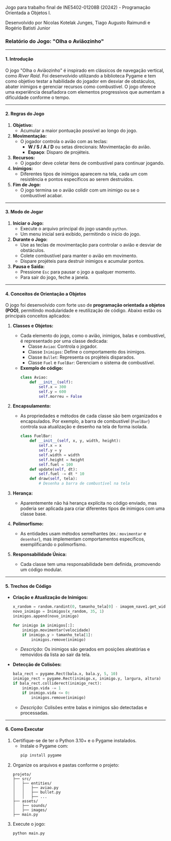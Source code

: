 Jogo para trabalho final de INE5402-01208B (20242) - Programação Orientada a Objetos I.

Desenvolvido por Nicolas Kotelak Junges, Tiago Augusto Raimundi e Rogério Batisti Junior


### **Relatório do Jogo: "Olha o Aviãozinho"**

---

#### **1. Introdução**
O jogo "Olha o Aviãozinho" é inspirado em clássicos de navegação vertical, como *River Raid*. Foi desenvolvido utilizando a biblioteca Pygame e tem como objetivo testar a habilidade do jogador em desviar de obstáculos, abater inimigos e gerenciar recursos como combustível. O jogo oferece uma experiência desafiadora com elementos progressivos que aumentam a dificuldade conforme o tempo.

---

#### **2. Regras do Jogo**
1. **Objetivo:**
   - Acumular a maior pontuação possível ao longo do jogo.
2. **Movimentação:**
   - O jogador controla o avião com as teclas:
     - **W / S / A / D** ou setas direcionais: Movimentação do avião.
     - **Espaço**: Disparo de projéteis.
3. **Recursos:**
   - O jogador deve coletar itens de combustível para continuar jogando.
4. **Inimigos:**
   - Diferentes tipos de inimigos aparecem na tela, cada um com resistência e pontos específicos ao serem destruídos.
5. **Fim de Jogo:**
   - O jogo termina se o avião colidir com um inimigo ou se o combustível acabar.

---

#### **3. Modo de Jogar**
1. **Iniciar o Jogo:**
   - Execute o arquivo principal do jogo usando `python`.
   - Um menu inicial será exibido, permitindo o início do jogo.
2. **Durante o Jogo:**
   - Use as teclas de movimentação para controlar o avião e desviar de obstáculos.
   - Colete combustível para manter o avião em movimento.
   - Dispare projéteis para destruir inimigos e acumular pontos.
3. **Pausa e Saída:**
   - Pressione `Esc` para pausar o jogo a qualquer momento.
   - Para sair do jogo, feche a janela.

---

#### **4. Conceitos de Orientação a Objetos**
O jogo foi desenvolvido com forte uso de **programação orientada a objetos (POO)**, permitindo modularidade e reutilização de código. Abaixo estão os principais conceitos aplicados:

1. **Classes e Objetos:**
   - Cada elemento do jogo, como o avião, inimigos, balas e combustível, é representado por uma classe dedicada:
     - Classe `Aviao`: Controla o jogador.
     - Classe `Inimigos`: Define o comportamento dos inimigos.
     - Classe `Bullet`: Representa os projéteis disparados.
     - Classe `Fuel` e `FuelBar`: Gerenciam o sistema de combustível.
   - **Exemplo de código:**
     ```python
     class Aviao:
         def __init__(self):
             self.x = 300
             self.y = 600
             self.morreu = False
     ```

2. **Encapsulamento:**
   - As propriedades e métodos de cada classe são bem organizados e encapsulados. Por exemplo, a barra de combustível (`FuelBar`) controla sua atualização e desenho na tela de forma isolada.
     ```python
     class FuelBar:
         def __init__(self, x, y, width, height):
             self.x = x
             self.y = y
             self.width = width
             self.height = height
             self.fuel = 100
         def update(self, dt):
             self.fuel -= dt * 10
         def draw(self, tela):
             # Desenha a barra de combustível na tela
     ```

3. **Herança:**
   - Aparentemente não há herança explícita no código enviado, mas poderia ser aplicada para criar diferentes tipos de inimigos com uma classe base.

4. **Polimorfismo:**
   - As entidades usam métodos semelhantes (ex.: `movimentar` e `desenhar`), mas implementam comportamentos específicos, exemplificando o polimorfismo.

5. **Responsabilidade Única:**
   - Cada classe tem uma responsabilidade bem definida, promovendo um código modular.

---

#### **5. Trechos de Código**
- **Criação e Atualização de Inimigos:**
  ```python
  x_random = random.randint(0, tamanho_tela[0] - imagem_nave1.get_width())
  novo_inimigo = Inimigos(x_random, 35, 1)
  inimigos.append(novo_inimigo)

  for inimigo in inimigos[:]:
      inimigo.movimentar(velocidade)
      if inimigo.y > tamanho_tela[1]:
          inimigos.remove(inimigo)
  ```
  - *Descrição:* Os inimigos são gerados em posições aleatórias e removidos da lista ao sair da tela.

- **Detecção de Colisões:**
  ```python
  bala_rect = pygame.Rect(bala.x, bala.y, 5, 10)
  inimigo_rect = pygame.Rect(inimigo.x, inimigo.y, largura, altura)
  if bala_rect.colliderect(inimigo_rect):
      inimigo.vida -= 1
      if inimigo.vida <= 0:
          inimigos.remove(inimigo)
  ```
  - *Descrição:* Colisões entre balas e inimigos são detectadas e processadas.

---

#### **6. Como Executar**
1. Certifique-se de ter o Python 3.10+ e o Pygame instalados.
   - Instale o Pygame com:
     ```bash
     pip install pygame
     ```
2. Organize os arquivos e pastas conforme o projeto:
   ```
   projeto/
   ├── src/
   │   ├── entities/
   │   │   ├── aviao.py
   │   │   ├── bullet.py
   │   │   ├── ...
   ├── assets/
   │   ├── sounds/
   │   ├── images/
   ├── main.py
   ```
3. Execute o jogo:
   ```bash
   python main.py
   ```



